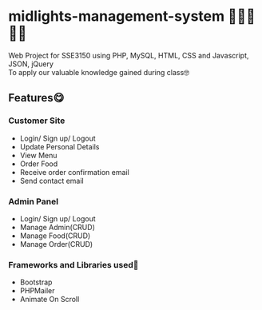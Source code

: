 # midlights-management-system 🍔🍟🍕🌭🍗
Web Project for SSE3150 using PHP, MySQL, HTML, CSS and Javascript, JSON, jQuery<br>
To apply our valuable knowledge gained during class🤓

## Features😋
### Customer Site
- Login/ Sign up/ Logout
- Update Personal Details
- View Menu
- Order Food
- Receive order confirmation email
- Send contact email

### Admin Panel
- Login/ Sign up/ Logout
- Manage Admin(CRUD)
- Manage Food(CRUD)
- Manage Order(CRUD)

### Frameworks and Libraries used🧐
- Bootstrap
- PHPMailer
- Animate On Scroll


